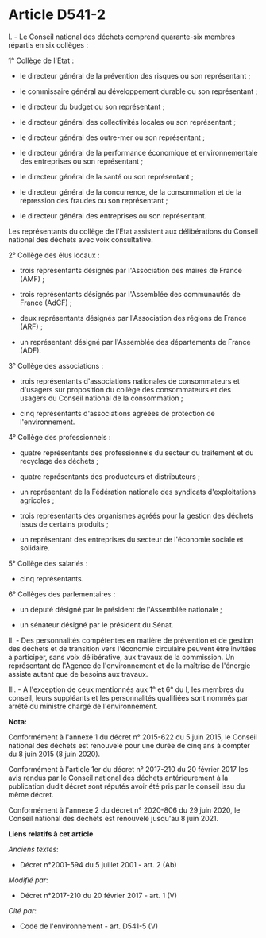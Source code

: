 # Article D541-2

I. - Le Conseil national des déchets comprend quarante-six membres répartis en six collèges :

1° Collège de l'Etat : 

- le directeur général de la prévention des risques ou son représentant ;

- le commissaire général au développement durable ou son représentant ;

- le directeur du budget ou son représentant ;

- le directeur général des collectivités locales ou son représentant ;

- le directeur général des outre-mer ou son représentant ;

- le directeur général de la performance économique et environnementale des entreprises ou son représentant ;

- le directeur général de la santé ou son représentant ;

- le directeur général de la concurrence, de la consommation et de la répression des fraudes ou son représentant ;

- le directeur général des entreprises ou son représentant. 

Les représentants du collège de l'Etat assistent aux délibérations du Conseil national des déchets avec voix consultative.

2° Collège des élus locaux : 

- trois représentants désignés par l'Association des maires de France (AMF) ; 

- trois représentants désignés par l'Assemblée des communautés de France (AdCF) ; 

- deux représentants désignés par l'Association des régions de France (ARF) ; 

- un représentant désigné par l'Assemblée des départements de France (ADF). 

3° Collège des associations : 

- trois représentants d'associations nationales de consommateurs et d'usagers sur proposition du collège des consommateurs et
des usagers du Conseil national de la consommation ; 

- cinq représentants d'associations agréées de protection de l'environnement. 

4° Collège des professionnels : 

- quatre représentants des professionnels du secteur du traitement et du recyclage des déchets ; 

- quatre représentants des producteurs et distributeurs ; 

- un représentant de la Fédération nationale des syndicats d'exploitations agricoles ; 

- trois représentants des organismes agréés pour la gestion des déchets issus de certains produits ; 

- un représentant des entreprises du secteur de l'économie sociale et solidaire. 

5° Collège des salariés : 

- cinq représentants. 

6° Collèges des parlementaires : 

- un député désigné par le président de l'Assemblée nationale ; 

- un sénateur désigné par le président du Sénat.

II. - Des  personnalités compétentes en matière de prévention et de gestion des  déchets et de transition vers l'économie
circulaire peuvent être  invitées à participer, sans voix délibérative, aux travaux de la  commission. Un représentant de
l'Agence de l'environnement et de la  maîtrise de l'énergie assiste autant que de besoins aux travaux.

III. - A l'exception de ceux mentionnés aux 1° et 6° du I, les membres du conseil, leurs suppléants et les personnalités
qualifiées sont nommés par arrêté du ministre chargé de l'environnement.

**Nota:**

Conformément à l'annexe 1 du décret n° 2015-622 du 5 juin 2015, le Conseil national des déchets est renouvelé pour une durée
de cinq ans à compter du 8 juin 2015 (8 juin 2020).

Conformément à l'article 1er du décret n° 2017-210 du 20 février 2017 les avis rendus par le Conseil national des déchets
antérieurement à la publication dudit décret sont réputés avoir été pris par le conseil issu du même décret.

Conformément à l'annexe 2 du décret n° 2020-806 du 29 juin 2020, le Conseil national des déchets est renouvelé jusqu'au 8
juin 2021.

**Liens relatifs à cet article**

_Anciens textes_:

  - Décret n°2001-594 du 5 juillet 2001 - art. 2 (Ab)

_Modifié par_:

  - Décret n°2017-210 du 20 février 2017 - art. 1 (V)

_Cité par_:

  - Code de l'environnement - art. D541-5 (V)
